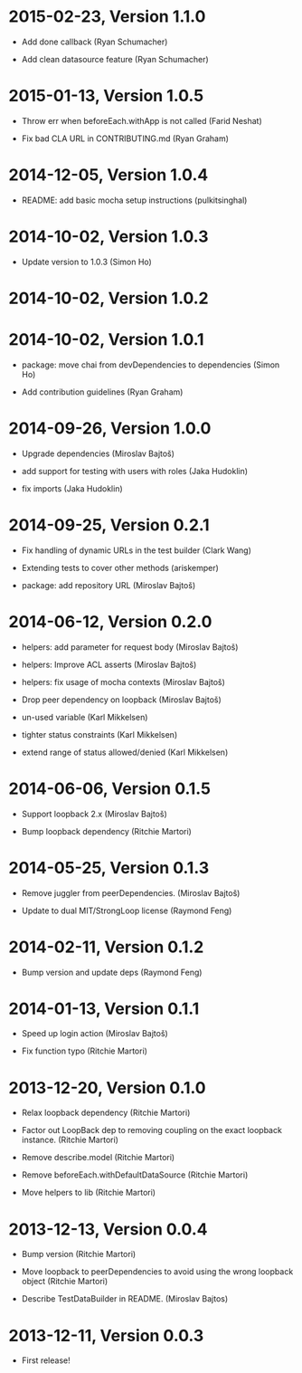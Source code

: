 2015-02-23, Version 1.1.0
=========================

 * Add done callback (Ryan Schumacher)

 * Add clean datasource feature (Ryan Schumacher)


2015-01-13, Version 1.0.5
=========================

 * Throw err when beforeEach.withApp is not called (Farid Neshat)

 * Fix bad CLA URL in CONTRIBUTING.md (Ryan Graham)


2014-12-05, Version 1.0.4
=========================

 * README: add basic mocha setup instructions (pulkitsinghal)


2014-10-02, Version 1.0.3
=========================

 * Update version to 1.0.3 (Simon Ho)


2014-10-02, Version 1.0.2
=========================



2014-10-02, Version 1.0.1
=========================

 * package: move chai from devDependencies to dependencies (Simon Ho)

 * Add contribution guidelines (Ryan Graham)


2014-09-26, Version 1.0.0
=========================

 * Upgrade dependencies (Miroslav Bajtoš)

 * add support for testing with users with roles (Jaka Hudoklin)

 * fix imports (Jaka Hudoklin)


2014-09-25, Version 0.2.1
=========================

 * Fix handling of dynamic URLs in the test builder (Clark Wang)

 * Extending tests to cover other methods (ariskemper)

 * package: add repository URL (Miroslav Bajtoš)


2014-06-12, Version 0.2.0
=========================

 * helpers: add parameter for request body (Miroslav Bajtoš)

 * helpers: Improve ACL asserts (Miroslav Bajtoš)

 * helpers: fix usage of mocha contexts (Miroslav Bajtoš)

 * Drop peer dependency on loopback (Miroslav Bajtoš)

 * un-used variable (Karl Mikkelsen)

 * tighter status constraints (Karl Mikkelsen)

 * extend range of status allowed/denied (Karl Mikkelsen)


2014-06-06, Version 0.1.5
=========================

 * Support loopback 2.x (Miroslav Bajtoš)

 * Bump loopback dependency (Ritchie Martori)


2014-05-25, Version 0.1.3
=========================

 * Remove juggler from peerDependencies. (Miroslav Bajtoš)

 * Update to dual MIT/StrongLoop license (Raymond Feng)


2014-02-11, Version 0.1.2
=========================

 * Bump version and update deps (Raymond Feng)


2014-01-13, Version 0.1.1
=========================

 * Speed up login action (Miroslav Bajtoš)

 * Fix function typo (Ritchie Martori)


2013-12-20, Version 0.1.0
=========================

 * Relax loopback dependency (Ritchie Martori)

 * Factor out LoopBack dep to removing coupling on the exact loopback instance. (Ritchie Martori)

 * Remove describe.model (Ritchie Martori)

 * Remove beforeEach.withDefaultDataSource (Ritchie Martori)

 * Move helpers to lib (Ritchie Martori)


2013-12-13, Version 0.0.4
=========================

 * Bump version (Ritchie Martori)

 * Move loopback to peerDependencies to avoid using the wrong loopback object (Ritchie Martori)

 * Describe TestDataBuilder in README. (Miroslav Bajtos)


2013-12-11, Version 0.0.3
=========================

 * First release!

